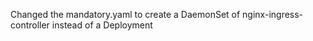 Changed the mandatory.yaml to create a DaemonSet of nginx-ingress-controller instead of a Deployment
